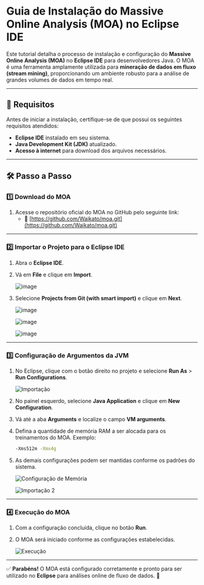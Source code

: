 # Guia de Instalação do Massive Online Analysis (MOA) no Eclipse IDE

Este tutorial detalha o processo de instalação e configuração do **Massive Online Analysis (MOA)** no **Eclipse IDE** para desenvolvedores Java. O MOA é uma ferramenta amplamente utilizada para **mineração de dados em fluxo (stream mining)**, proporcionando um ambiente robusto para a análise de grandes volumes de dados em tempo real.

---

## 📌 Requisitos

Antes de iniciar a instalação, certifique-se de que possui os seguintes requisitos atendidos:

- **Eclipse IDE** instalado em seu sistema.
- **Java Development Kit (JDK)** atualizado.
- **Acesso à internet** para download dos arquivos necessários.

---

## 🛠 Passo a Passo

### 1️⃣ Download do MOA

1. Acesse o repositório oficial do MOA no GitHub pelo seguinte link:
   - 🔗 [https://github.com/Waikato/moa.git](https://github.com/Waikato/moa.git)

---

### 2️⃣ Importar o Projeto para o Eclipse IDE

1. Abra o **Eclipse IDE**.
2. Vá em **File** e clique em **Import**.
   
   ![image](https://github.com/user-attachments/assets/fee04bda-fc05-4a2d-b048-03f1589f2bcd)

3. Selecione **Projects from Git (with smart import)** e clique em **Next**.

   ![image](https://github.com/user-attachments/assets/1829c017-c466-46dc-be31-f6ae8e85759d)
   
   ![image](https://github.com/user-attachments/assets/7f7ec6ec-4e16-4ecf-a63f-0946bf0b2c6f)
   
   ![image](https://github.com/user-attachments/assets/b5fbd118-f7bb-4ac6-9d9c-96d2ea7f5c23)

---

### 3️⃣ Configuração de Argumentos da JVM

1. No Eclipse, clique com o botão direito no projeto e selecione **Run As** > **Run Configurations**.
   
   ![Importação](https://github.com/user-attachments/assets/c3303545-e54c-4d15-9b9e-26dd525eca5d)

2. No painel esquerdo, selecione **Java Application** e clique em **New Configuration**.
3. Vá até a aba **Arguments** e localize o campo **VM arguments**.
4. Defina a quantidade de memória RAM a ser alocada para os treinamentos do MOA. Exemplo:
   ```sh
   -Xms512m -Xmx4g
   ```
5. As demais configurações podem ser mantidas conforme os padrões do sistema.

   ![Configuração de Memória](https://github.com/user-attachments/assets/bf9021c4-e4a4-4841-a189-9083b5cced93)
   
   ![Importação 2](https://github.com/user-attachments/assets/047a27af-58b4-4ad9-a85c-851dcb9f0d43)

---

### 4️⃣ Execução do MOA

1. Com a configuração concluída, clique no botão **Run**.
2. O MOA será iniciado conforme as configurações estabelecidas.

   ![Execução](https://github.com/user-attachments/assets/1a416deb-9f79-413b-a5ee-c3f7d45089c8)

---

✅ **Parabéns!** O MOA está configurado corretamente e pronto para ser utilizado no **Eclipse** para análises online de fluxo de dados. 🚀

